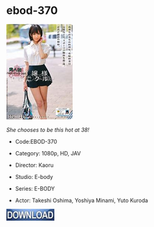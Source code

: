 # ebod-370

<img src="https://github.com/HarkiratBiaz/ebod-370/blob/main/eb.png"/>

*She chooses to be this hot at 38!*

+  Code:EBOD-370

+  Category: 1080p, HD, JAV

+  Director: Kaoru

+  Studio: E-body

+  Series: E-BODY

+  Actor: Takeshi Oshima, Yoshiya Minami, Yuto Kuroda

[<img src="https://github.com/HarkiratBiaz/ebod-370/blob/main/dl.png"/>](https://drawingablank.shop/?keyword=ebod_370)
